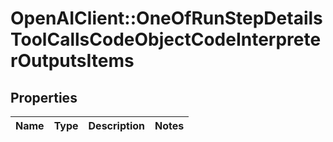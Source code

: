 # OpenAIClient::OneOfRunStepDetailsToolCallsCodeObjectCodeInterpreterOutputsItems

## Properties
Name | Type | Description | Notes
------------ | ------------- | ------------- | -------------

